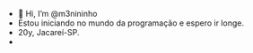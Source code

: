 - 👋 Hi, I’m @m3nininho
- Estou iniciando no mundo da programação e espero ir longe. 
- 20y, Jacareí-SP.
- 

<!---
m3nininho/m3nininho is a ✨ special ✨ repository because its `README.md` (this file) appears on your GitHub profile.
You can click the Preview link to take a look at your changes.
--->
